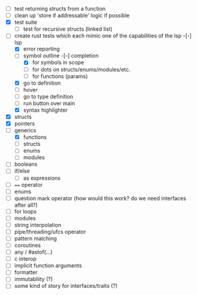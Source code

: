 -[ ] test returning structs from a function
-[ ] clean up 'store if addressable' logic if possible
-[x] test suite
    -[ ] test for recursive structs (linked list)
-[ ] create rust tests which each mimic one of the capabilities of the lsp
-[-]  lsp
    -[x] error reporting
    -[ ] symbol outline
    -[-] completion
        - [x] for symbols in scope
        - [ ] for dots on structs/enums/modules/etc.
        - [ ] for functions (params)
    -[x] go to definition
    -[ ] hover
    -[ ] go to type definition
    -[ ] run button over main
    -[x] syntax highlighter
-[x] structs
-[x] pointers
-[ ] generics
    -[x] functions
    -[ ] structs
    -[ ] enums
    -[ ] modules
-[ ] booleans
-[ ] if/else
    -[ ] as expressions
-[ ] `==` operator
-[ ] enums
-[ ] question mark operator (how would this work? do we need interfaces after all?)
-[ ] for loops
-[ ] modules
-[ ] string interpolation
-[ ] pipe/threading/ufcs operator
-[ ] pattern matching
-[ ] coroutines
-[ ] any / #astof(...)
-[ ] c interop
-[ ] implicit function arguments
-[ ] formatter
-[ ] immutability (?)
-[ ] some kind of story for interfaces/traits (?)